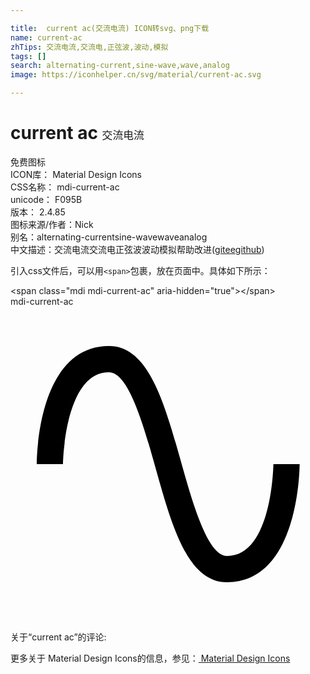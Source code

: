 ```yaml
---

title:  current ac(交流电流) ICON转svg、png下载
name: current-ac
zhTips: 交流电流,交流电,正弦波,波动,模拟
tags: []
search: alternating-current,sine-wave,wave,analog
image: https://iconhelper.cn/svg/material/current-ac.svg

---
```


# current ac  <small style="font-size: 60%;font-weight: 100">交流电流</small>


<div class="detail-page">
<p>
<span><span class="badge-success badge">免费图标</span> </span>
<br/>
<span>
ICON库：
<span class="badge-secondary badge">Material Design Icons</span> 
</span>
<br/>
<span>
CSS名称：
<span class="badge-secondary badge">mdi-current-ac</span> 
</span>
<br/>
<span>
unicode：
<span class="badge-secondary badge">F095B</span> 
<copy-btn content='F095B' btn-title=""></copy-btn>
<copy-btn :content='String.fromCodePoint(parseInt("F095B", 16))' btn-title="复制U"></copy-btn>
</span>
<br/>
<span>
版本：
<span class="badge-secondary badge">2.4.85</span> 
</span>
<br/>
<span>图标来源/作者：<span class="badge-light badge">Nick</span></span> 
<br/>
<span>别名：<span class="badge-light badge">alternating-current</span><span class="badge-light badge">sine-wave</span><span class="badge-light badge">wave</span><span class="badge-light badge">analog</span></span><br/><span class="zh-detail">中文描述：<span class="badge-primary badge">交流电流</span><span class="badge-primary badge">交流电</span><span class="badge-primary badge">正弦波</span><span class="badge-primary badge">波动</span><span class="badge-primary badge">模拟</span><span class="help-link"><span>帮助改进</span>(<a href="https://gitee.com/liuwave/icon-helper/edit/master/json/material/current-ac.json" target="_blank" rel="noopener noreferrer">gitee</a><a href="https://github.com/liuwave/icon-helper/edit/master/json/material/current-ac.json" target="_blank" rel="noopener noreferrer">github</a></span>)</span><br/>
</p>
</div>
<div class="alert alert-dark">
  <i class="mdi mdi-current-ac mdi-48px"></i>
  <i class="mdi mdi-current-ac mdi-36px"></i>
  <i class="mdi mdi-current-ac mdi-24px"></i>
  <i class="mdi mdi-current-ac mdi-18px"></i>
</div>
<div>
  <p>引入css文件后，可以用<code>&lt;span&gt;</code>包裹，放在页面中。具体如下所示：    
  </p>
  <div class="alert alert-primary" style="font-size: 14px">
    &lt;span class="mdi mdi-current-ac" aria-hidden="true"&gt;&lt;/span&gt;
    <copy-btn content='<span class="mdi mdi-current-ac" aria-hidden="true"></span>'></copy-btn>
  </div>
  <div class="alert alert-secondary">
    <i class="mdi mdi-current-ac"
    style="font-size: 24px"
    aria-hidden="true"></i> mdi-current-ac
    <copy-btn content="mdi-current-ac" btn-title="复制图标名称"></copy-btn>
  </div>
</div>
<div id="svg" class="svg-wrap">
<svg xmlns="http://www.w3.org/2000/svg" viewBox="0 0 24 24"><path d="M16.5,21C13.5,21 12.31,16.76 11.05,12.28C10.14,9.04 9,5 7.5,5C4.11,5 4,11.93 4,12H2C2,11.63 2.06,3 7.5,3C10.5,3 11.71,7.25 12.97,11.74C13.83,14.8 15,19 16.5,19C19.94,19 20.03,12.07 20.03,12H22.03C22.03,12.37 21.97,21 16.5,21Z" /></svg>
</div>
<detail full-name='mdi-current-ac'></detail>
<div>
<p>关于“current ac”的评论:</p>
</div>
<Vssue title="关于“current ac”的评论" ></Vssue>    
<div><p>更多关于 Material Design Icons的信息，参见：<a target="_blank" href="https://iconhelper.cn/material.html"> Material Design Icons</a>
</p></div>
